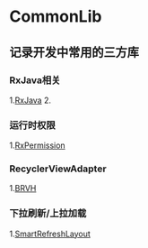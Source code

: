 # CommonLib
记录开发中常用的三方库
---------------------------
### RxJava相关
1.[RxJava](https://github.com/ReactiveX/RxJava)
2.
### 运行时权限
1.[RxPermission](https://github.com/tbruyelle/RxPermissions)
### RecyclerViewAdapter
1.[BRVH](https://github.com/CymChad/BaseRecyclerViewAdapterHelper)
### 下拉刷新/上拉加载
1.[SmartRefreshLayout](https://github.com/scwang90/SmartRefreshLayout)
